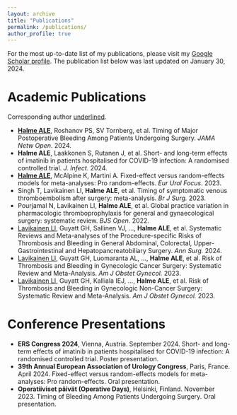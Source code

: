 ```yaml
---
layout: archive
title: "Publications"
permalink: /publications/
author_profile: true
---
```


For the most up-to-date list of my publications, please visit my <a href="{{site.author.googlescholar}}">Google Scholar profile</a>. The publication list below was last updated on January 30, 2024.

Academic Publications
=====
Corresponding author <u>underlined</u>.

- <u><b>Halme ALE</b></u>, Roshanov PS, SV Tornberg, et al. Timing of Major Postoperative Bleeding Among Patients Undergoing Surgery. *JAMA Netw Open*. 2024.
- **Halme ALE**, Laakkonen S, Rutanen J, et al. Short- and long-term effects of imatinib in patients hospitalised for COVID-19 infection: A randomised controlled trial. *J. Infect.* 2024.
- <u><b>Halme ALE</b></u>, McAlpine K, Martini A. Fixed-effect versus random-effects models for meta-analyses: Pro random-effects. *Eur Urol Focus*. 2023.
- Singh T, Lavikainen LI, **Halme ALE**, et al. Timing of symptomatic venous thromboembolism after surgery: meta-analysis. *Br J Surg.* 2023.
- Pourjamal N, Lavikainen LI, **Halme ALE**, et al. Global practice variation in pharmacologic thromboprophylaxis for general and gynaecological surgery: systematic review. *BJS Open*. 2022.
- <u>Lavikainen LI</u>, Guyatt GH, Sallinen VJ, …, **Halme ALE**, et al. Systematic Reviews and Meta-analyses of the Procedure-specific Risks of Thrombosis and Bleeding in General Abdominal, Colorectal, Upper-Gastrointestinal and Hepatopancreatobiliary Surgery. *Ann Surg.* 2024.
- <u>Lavikainen LI</u>, Guyatt GH, Luomaranta AL, …, **Halme ALE**, et al. Risk of Thrombosis and Bleeding in Gynecologic Cancer Surgery: Systematic Review and Meta-Analysis. *Am J Obstet Gynecol.* 2023.
- <u>Lavikainen LI</u>, Guyatt GH, Kalliala IEJ, …, **Halme ALE**, et al. Risk of Thrombosis and Bleeding in Gynecologic Non-Cancer Surgery: Systematic Review and Meta-Analysis. *Am J Obstet Gynecol.* 2023.

Conference Presentations
=====
- **ERS Congress 2024**, Vienna, Austria. September 2024. Short- and long-term effects of imatinib in patients hospitalised for COVID-19 infection: A randomised controlled trial. Poster presentation.
- **39th Annual European Association of Urology Congress**, Paris, France. April 2024. Fixed-effect versus random-effects models for meta-analyses: Pro random-effects. Oral presentation.
- **Operatiiviset päivät (Operative Days)**, Helsinki, Finland. November 2023. Timing of Bleeding Among Patients Undergoing Surgery. Oral presentation.